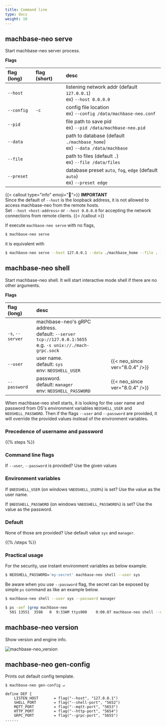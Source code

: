 ```yaml
---
title: Command line
type: docs
weight: 10
---
```


## machbase-neo serve

Start machbase-neo server process.

**Flags**
             
| flag (long)  | flag (short) | desc                                                                             |
|:-------------|:-------------|:-------------------------------------------------------------------------------- |
| `--host`     |              | listening network addr (default `127.0.0.1`) <br/> ex) `--host 0.0.0.0`          |
| `--config`   | `-c`         | config file location  <br/> ex) `--config /data/machbase-neo.conf`               |
| `--pid`      |              | file path to save pid <br/> ex) `--pid /data/machbase-neo.pid`                   |
| `--data`     |              | path to database (default `./machbase_home`) <br/> ex) `--data /data/machbase`   |
| `--file`     |              | path to files (default `.`)<br/> ex) `--file /data/files`                        |
| `--preset`   |              | database preset `auto`, `fog`, `edge` (default `auto`)<br/> ex) `--preset edge`  |

{{< callout type="info" emoji="📌">}}
**IMPORTANT**<br/>
Since the default of `--host` is the loopback address, it is not allowed to access machbase-neo from the remote hosts.
<br/>
Set `--host <host-address>` or `--host 0.0.0.0` for accepting the network connections from remote clients.
{{< /callout >}}

If execute `machbase-neo serve` with no flags,

```sh
$ machbase-neo serve
```

it is equivalent with

```sh
$ machbase-neo serve --host 127.0.0.1 --data ./machbase_home --file . --preset auto
```

## machbase-neo shell

Start machbase-neo shell. It will start interactive mode shell if there are no other arguments.

**Flags**

| flag (long)       | desc                                                      |      |
|:------------------|:----------------------------------------------------------|------|
| `-s`, `--server`  | machbase-neo's gRPC address. <br/> default: `--server tcp://127.0.0.1:5655` <br/> e.g. `-s unix://./mach-grpc.sock` |
| `--user`          | user name.<br/>default: `sys` <br/>env: `NEOSHELL_USER`            | {{< neo_since ver="8.0.4" />}} |
| `--password`      | password.<br/>default: `manager` <br/>env: `NEOSHELL_PASSWORD`     | {{< neo_since ver="8.0.4" />}} |

When machbase-neo shell starts, it is looking for the user name and password from OS's environment variables `NEOSHELL_USER` and `NEOSHELL_PASSWORD`. Then if the flags `--user` and `--password` are provided, it will override the provided values instead of the environment variables.

###  Precedence of username and password

{{% steps %}}

### Command line flags

If `--user`, `--password` is provided? Use the given values

### Environment variables

If `$NEOSHELL_USER` (on windows `%NEOSHELL_USER%`) is set? Use the value as the user name.

If `$NEOSHELL_PASSWORD` (on windows `%NEOSHELL_PASSWORD%`) is set? Use the value as the password.

### Default

None of those are provided? Use default value `sys` and `manager`.

{{% /steps %}}

### Practical usage

For the security, use instant environment variables as below example.

```sh
$ NEOSHELL_PASSWORD='my-secret' machbase-neo shell --user sys
```

Be aware when you use `--password` flag, the secret can be exposed by simple `ps` command as like an example below.

```sh
$ machbase-neo shell --user sys --password manager
```

```sh
$ ps -aef |grep machbase-neo
  501 13551  3598   0  9:33AM ttys000    0:00.07 machbase-neo shell --user sys --password manager
```

## machbase-neo version

Show version and engine info.

![machbase-neo_version](../img/machbase-neo-version.png)

## machbase-neo gen-config

Prints out default config template.

```
$ machbase-neo gen-config ↵

define DEF {
    LISTEN_HOST       = flag("--host", "127.0.0.1")
    SHELL_PORT        = flag("--shell-port", "5652")
    MQTT_PORT         = flag("--mqtt-port", "5653")
    HTTP_PORT         = flag("--http-port", "5654")
    GRPC_PORT         = flag("--grpc-port", "5655")
......
```
